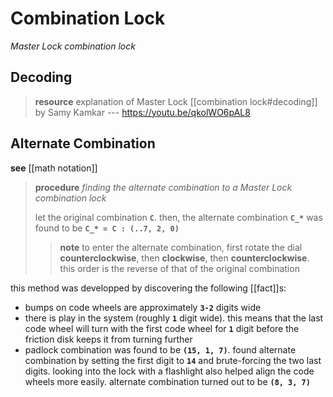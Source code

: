 # Combination Lock

_Master Lock combination lock_

## Decoding

> **resource** explanation of Master Lock [[combination lock#decoding]] by Samy Kamkar --- <https://youtu.be/qkolWO6pAL8>

## Alternate Combination

**see** [[math notation]]

> **procedure** _finding the alternate combination to a Master Lock combination lock_
>
> let the original combination **`C`**. then, the alternate combination **`C_*`** was found to be **`C_* = C : (..7, 2, 0)`**
>
> > **note** to enter the alternate combination, first rotate the dial **counterclockwise**, then **clockwise**, then **counterclockwise**. this order is the reverse of that of the original combination

this method was developped by discovering the following [[fact]]s:

- bumps on code wheels are approximately **`3-2`** digits wide
- there is play in the system (roughly **`1`** digit wide). this means that the last code wheel will turn with the first code wheel for **`1`** digit before the friction disk keeps it from turning further
- padlock combination was found to be **`(15, 1, 7)`**. found alternate combination by setting the first digit to **`14`** and brute-forcing the two last digits. looking into the lock with a flashlight also helped align the code wheels more easily. alternate combination turned out to be **`(8, 3, 7)`**
